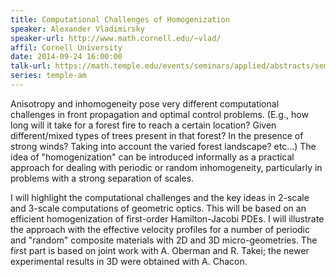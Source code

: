 ```yaml
---
title: Computational Challenges of Homogenization
speaker: Alexander Vladimirsky
speaker-url: http://www.math.cornell.edu/~vlad/
affil: Cornell University
date: 2014-09-24 16:00:00
talk-url: https://math.temple.edu/events/seminars/applied/abstracts/seminappl.Vladimirsky.24Sep14.pdf
series: temple-am
---
```


Anisotropy and inhomogeneity pose very different computational challenges in
front propagation and optimal control problems. (E.g., how long will it take
for a forest fire to reach a certain location? Given different/mixed types of
trees present in that forest? In the presence of strong winds? Taking into
account the varied forest landscape? etc...) The idea of "homogenization" can
be introduced informally as a practical approach for dealing with periodic or
random inhomogeneity, particularly in problems with a strong separation of
scales.

I will highlight the computational challenges and the key ideas in 2-scale and
3-scale computations of geometric optics. This will be based on an efficient
homogenization of first-order Hamilton-Jacobi PDEs. I will illustrate the
approach with the effective velocity profiles for a number of periodic and
"random" composite materials with 2D and 3D micro-geometries. The first part
is based on joint work with A. Oberman and R. Takei; the newer experimental
results in 3D were obtained with A. Chacon.

